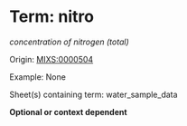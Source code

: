# Term: nitro

*concentration of nitrogen (total)*

Origin: [MIXS:0000504](https://w3id.org/mixs/0000504)

Example: None

Sheet(s) containing term: water_sample_data

**Optional or context dependent**
